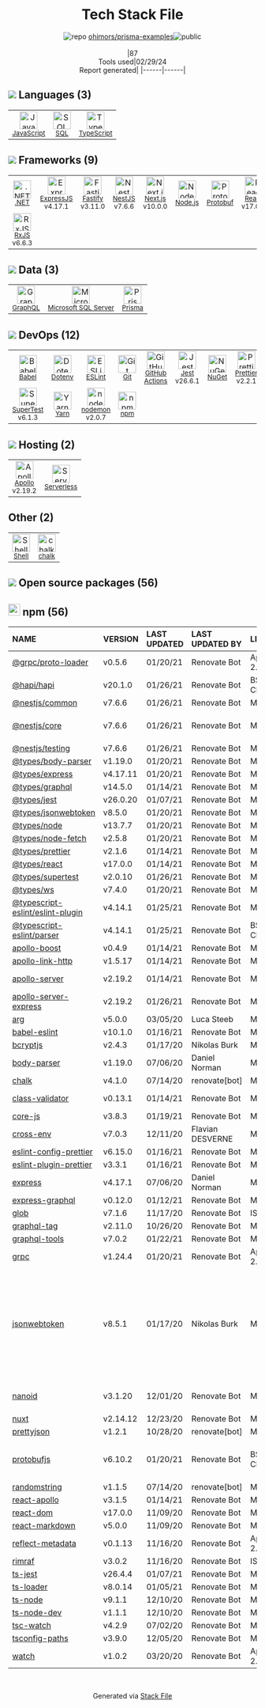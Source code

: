 <!--
&lt;--- Readme.md Snippet without images Start ---&gt;
## Tech Stack
ohimors/prisma-examples is built on the following main stack:

- [JavaScript](https://developer.mozilla.org/en-US/docs/Web/JavaScript) – Languages
- [SQL](https://en.wikipedia.org/wiki/SQL) – Languages
- [TypeScript](http://www.typescriptlang.org) – Languages
- [.NET](http://www.microsoft.com/net/) – Frameworks (Full Stack)
- [ExpressJS](http://expressjs.com/) – Microframeworks (Backend)
- [Fastify](http://www.fastify.io/) – Microframeworks (Backend)
- [NestJS](nestjs.com) – Frameworks (Full Stack)
- [Next.js](https://nextjs.org/) – Frameworks (Full Stack)
- [Node.js](http://nodejs.org/) – Frameworks (Full Stack)
- [Protobuf](https://developers.google.com/protocol-buffers/) – Serialization Frameworks
- [React](https://reactjs.org/) – Javascript UI Libraries
- [RxJS](http://reactivex.io/rxjs/) – Concurrency Frameworks
- [GraphQL](http://graphql.org/) – Query Languages
- [Microsoft SQL Server](http://microsoft.com/sqlserver) – Databases
- [Prisma](https://www.prisma.io/) – Object Relational Mapper (ORM)
- [Babel](http://babeljs.io/) – JavaScript Compilers
- [ESLint](http://eslint.org/) – Code Review
- [GitHub Actions](https://github.com/features/actions) – Continuous Integration
- [Jest](http://facebook.github.io/jest/) – Javascript Testing Framework
- [Prettier](https://prettier.io/) – Code Review
- [SuperTest](https://www.npmjs.com/package/supertest) – Javascript Testing Framework
- [Yarn](https://yarnpkg.com/) – Front End Package Manager
- [nodemon](http://nodemon.io/) – node.js Application Monitoring
- [Apollo](https://www.apollographql.com/) – Platform as a Service
- [Serverless](https://github.com/serverless/serverless) – Serverless / Task Processing
- [Shell](https://en.wikipedia.org/wiki/Shell_script) – Shells

Full tech stack [here](/techstack.md)

&lt;--- Readme.md Snippet without images End ---&gt;

&lt;--- Readme.md Snippet with images Start ---&gt;
## Tech Stack
ohimors/prisma-examples is built on the following main stack:

- <img width='25' height='25' src='https://img.stackshare.io/service/1209/javascript.jpeg' alt='JavaScript'/> [JavaScript](https://developer.mozilla.org/en-US/docs/Web/JavaScript) – Languages
- <img width='25' height='25' src='https://img.stackshare.io/service/2271/default_068d33483bba6b81ee13fbd4dc7aab9780896a54.png' alt='SQL'/> [SQL](https://en.wikipedia.org/wiki/SQL) – Languages
- <img width='25' height='25' src='https://img.stackshare.io/service/1612/bynNY5dJ.jpg' alt='TypeScript'/> [TypeScript](http://www.typescriptlang.org) – Languages
- <img width='25' height='25' src='https://img.stackshare.io/service/1014/IoPy1dce_400x400.png' alt='.NET'/> [.NET](http://www.microsoft.com/net/) – Frameworks (Full Stack)
- <img width='25' height='25' src='https://img.stackshare.io/service/1163/hashtag.png' alt='ExpressJS'/> [ExpressJS](http://expressjs.com/) – Microframeworks (Backend)
- <img width='25' height='25' src='https://img.stackshare.io/service/7609/24939410.png' alt='Fastify'/> [Fastify](http://www.fastify.io/) – Microframeworks (Backend)
- <img width='25' height='25' src='https://img.stackshare.io/service/8747/4zsOyxko_400x400.jpg' alt='NestJS'/> [NestJS](nestjs.com) – Frameworks (Full Stack)
- <img width='25' height='25' src='https://img.stackshare.io/service/5936/nextjs.png' alt='Next.js'/> [Next.js](https://nextjs.org/) – Frameworks (Full Stack)
- <img width='25' height='25' src='https://img.stackshare.io/service/1011/n1JRsFeB_400x400.png' alt='Node.js'/> [Node.js](http://nodejs.org/) – Frameworks (Full Stack)
- <img width='25' height='25' src='https://img.stackshare.io/service/4393/ma2jqJKH_400x400.png' alt='Protobuf'/> [Protobuf](https://developers.google.com/protocol-buffers/) – Serialization Frameworks
- <img width='25' height='25' src='https://img.stackshare.io/service/1020/OYIaJ1KK.png' alt='React'/> [React](https://reactjs.org/) – Javascript UI Libraries
- <img width='25' height='25' src='https://img.stackshare.io/service/1796/984368.png' alt='RxJS'/> [RxJS](http://reactivex.io/rxjs/) – Concurrency Frameworks
- <img width='25' height='25' src='https://img.stackshare.io/service/3820/12972006.png' alt='GraphQL'/> [GraphQL](http://graphql.org/) – Query Languages
- <img width='25' height='25' src='https://img.stackshare.io/service/1027/sql_server.png' alt='Microsoft SQL Server'/> [Microsoft SQL Server](http://microsoft.com/sqlserver) – Databases
- <img width='25' height='25' src='https://img.stackshare.io/service/8680/Logo_Symbol_White.jpg' alt='Prisma'/> [Prisma](https://www.prisma.io/) – Object Relational Mapper (ORM)
- <img width='25' height='25' src='https://img.stackshare.io/service/2739/-1wfGjNw.png' alt='Babel'/> [Babel](http://babeljs.io/) – JavaScript Compilers
- <img width='25' height='25' src='https://img.stackshare.io/service/3337/Q4L7Jncy.jpg' alt='ESLint'/> [ESLint](http://eslint.org/) – Code Review
- <img width='25' height='25' src='https://img.stackshare.io/service/11563/actions.png' alt='GitHub Actions'/> [GitHub Actions](https://github.com/features/actions) – Continuous Integration
- <img width='25' height='25' src='https://img.stackshare.io/service/830/jest.png' alt='Jest'/> [Jest](http://facebook.github.io/jest/) – Javascript Testing Framework
- <img width='25' height='25' src='https://img.stackshare.io/service/7035/default_66f265943abed56bcdbfca1c866a4261b1fbb063.jpg' alt='Prettier'/> [Prettier](https://prettier.io/) – Code Review
- <img width='25' height='25' src='https://img.stackshare.io/no-img-open-source.png' alt='SuperTest'/> [SuperTest](https://www.npmjs.com/package/supertest) – Javascript Testing Framework
- <img width='25' height='25' src='https://img.stackshare.io/service/5848/44mC-kJ3.jpg' alt='Yarn'/> [Yarn](https://yarnpkg.com/) – Front End Package Manager
- <img width='25' height='25' src='https://img.stackshare.io/service/5577/preview.png' alt='nodemon'/> [nodemon](http://nodemon.io/) – node.js Application Monitoring
- <img width='25' height='25' src='https://img.stackshare.io/service/5508/CyUH653y.png' alt='Apollo'/> [Apollo](https://www.apollographql.com/) – Platform as a Service
- <img width='25' height='25' src='https://img.stackshare.io/service/5095/serverless-logo.png' alt='Serverless'/> [Serverless](https://github.com/serverless/serverless) – Serverless / Task Processing
- <img width='25' height='25' src='https://img.stackshare.io/service/4631/default_c2062d40130562bdc836c13dbca02d318205a962.png' alt='Shell'/> [Shell](https://en.wikipedia.org/wiki/Shell_script) – Shells

Full tech stack [here](/techstack.md)

&lt;--- Readme.md Snippet with images End ---&gt;
-->
<div align="center">

# Tech Stack File
![](https://img.stackshare.io/repo.svg "repo") [ohimors/prisma-examples](https://github.com/ohimors/prisma-examples)![](https://img.stackshare.io/public_badge.svg "public")
<br/><br/>
|87<br/>Tools used|02/29/24 <br/>Report generated|
|------|------|
</div>

## <img src='https://img.stackshare.io/languages.svg'/> Languages (3)
<table><tr>
  <td align='center'>
  <img width='36' height='36' src='https://img.stackshare.io/service/1209/javascript.jpeg' alt='JavaScript'>
  <br>
  <sub><a href="https://developer.mozilla.org/en-US/docs/Web/JavaScript">JavaScript</a></sub>
  <br>
  <sub></sub>
</td>

<td align='center'>
  <img width='36' height='36' src='https://img.stackshare.io/service/2271/default_068d33483bba6b81ee13fbd4dc7aab9780896a54.png' alt='SQL'>
  <br>
  <sub><a href="https://en.wikipedia.org/wiki/SQL">SQL</a></sub>
  <br>
  <sub></sub>
</td>

<td align='center'>
  <img width='36' height='36' src='https://img.stackshare.io/service/1612/bynNY5dJ.jpg' alt='TypeScript'>
  <br>
  <sub><a href="http://www.typescriptlang.org">TypeScript</a></sub>
  <br>
  <sub></sub>
</td>

</tr>
</table>

## <img src='https://img.stackshare.io/frameworks.svg'/> Frameworks (9)
<table><tr>
  <td align='center'>
  <img width='36' height='36' src='https://img.stackshare.io/service/1014/IoPy1dce_400x400.png' alt='.NET'>
  <br>
  <sub><a href="http://www.microsoft.com/net/">.NET</a></sub>
  <br>
  <sub></sub>
</td>

<td align='center'>
  <img width='36' height='36' src='https://img.stackshare.io/service/1163/hashtag.png' alt='ExpressJS'>
  <br>
  <sub><a href="http://expressjs.com/">ExpressJS</a></sub>
  <br>
  <sub>v4.17.1</sub>
</td>

<td align='center'>
  <img width='36' height='36' src='https://img.stackshare.io/service/7609/24939410.png' alt='Fastify'>
  <br>
  <sub><a href="http://www.fastify.io/">Fastify</a></sub>
  <br>
  <sub>v3.11.0</sub>
</td>

<td align='center'>
  <img width='36' height='36' src='https://img.stackshare.io/service/8747/4zsOyxko_400x400.jpg' alt='NestJS'>
  <br>
  <sub><a href="nestjs.com">NestJS</a></sub>
  <br>
  <sub>v7.6.6</sub>
</td>

<td align='center'>
  <img width='36' height='36' src='https://img.stackshare.io/service/5936/nextjs.png' alt='Next.js'>
  <br>
  <sub><a href="https://nextjs.org/">Next.js</a></sub>
  <br>
  <sub>v10.0.0</sub>
</td>

<td align='center'>
  <img width='36' height='36' src='https://img.stackshare.io/service/1011/n1JRsFeB_400x400.png' alt='Node.js'>
  <br>
  <sub><a href="http://nodejs.org/">Node.js</a></sub>
  <br>
  <sub></sub>
</td>

<td align='center'>
  <img width='36' height='36' src='https://img.stackshare.io/service/4393/ma2jqJKH_400x400.png' alt='Protobuf'>
  <br>
  <sub><a href="https://developers.google.com/protocol-buffers/">Protobuf</a></sub>
  <br>
  <sub></sub>
</td>

<td align='center'>
  <img width='36' height='36' src='https://img.stackshare.io/service/1020/OYIaJ1KK.png' alt='React'>
  <br>
  <sub><a href="https://reactjs.org/">React</a></sub>
  <br>
  <sub>v17.0.0</sub>
</td>

</tr>
<tr>
  <td align='center'>
  <img width='36' height='36' src='https://img.stackshare.io/service/1796/984368.png' alt='RxJS'>
  <br>
  <sub><a href="http://reactivex.io/rxjs/">RxJS</a></sub>
  <br>
  <sub>v6.6.3</sub>
</td>

</tr>
</table>

## <img src='https://img.stackshare.io/databases.svg'/> Data (3)
<table><tr>
  <td align='center'>
  <img width='36' height='36' src='https://img.stackshare.io/service/3820/12972006.png' alt='GraphQL'>
  <br>
  <sub><a href="http://graphql.org/">GraphQL</a></sub>
  <br>
  <sub></sub>
</td>

<td align='center'>
  <img width='36' height='36' src='https://img.stackshare.io/service/1027/sql_server.png' alt='Microsoft SQL Server'>
  <br>
  <sub><a href="http://microsoft.com/sqlserver">Microsoft SQL Server</a></sub>
  <br>
  <sub></sub>
</td>

<td align='center'>
  <img width='36' height='36' src='https://img.stackshare.io/service/8680/Logo_Symbol_White.jpg' alt='Prisma'>
  <br>
  <sub><a href="https://www.prisma.io/">Prisma</a></sub>
  <br>
  <sub></sub>
</td>

</tr>
</table>

## <img src='https://img.stackshare.io/devops.svg'/> DevOps (12)
<table><tr>
  <td align='center'>
  <img width='36' height='36' src='https://img.stackshare.io/service/2739/-1wfGjNw.png' alt='Babel'>
  <br>
  <sub><a href="http://babeljs.io/">Babel</a></sub>
  <br>
  <sub></sub>
</td>

<td align='center'>
  <img width='36' height='36' src='https://img.stackshare.io/service/8067/default_90dcb1286af7685c68df319c764b80704df1155b.png' alt='Dotenv'>
  <br>
  <sub><a href="https://github.com/motdotla/dotenv">Dotenv</a></sub>
  <br>
  <sub></sub>
</td>

<td align='center'>
  <img width='36' height='36' src='https://img.stackshare.io/service/3337/Q4L7Jncy.jpg' alt='ESLint'>
  <br>
  <sub><a href="http://eslint.org/">ESLint</a></sub>
  <br>
  <sub></sub>
</td>

<td align='center'>
  <img width='36' height='36' src='https://img.stackshare.io/service/1046/git.png' alt='Git'>
  <br>
  <sub><a href="http://git-scm.com/">Git</a></sub>
  <br>
  <sub></sub>
</td>

<td align='center'>
  <img width='36' height='36' src='https://img.stackshare.io/service/11563/actions.png' alt='GitHub Actions'>
  <br>
  <sub><a href="https://github.com/features/actions">GitHub Actions</a></sub>
  <br>
  <sub></sub>
</td>

<td align='center'>
  <img width='36' height='36' src='https://img.stackshare.io/service/830/jest.png' alt='Jest'>
  <br>
  <sub><a href="http://facebook.github.io/jest/">Jest</a></sub>
  <br>
  <sub>v26.6.1</sub>
</td>

<td align='center'>
  <img width='36' height='36' src='https://img.stackshare.io/service/2637/6I3oEOP4_400x400.jpg' alt='NuGet'>
  <br>
  <sub><a href="https://www.nuget.org/">NuGet</a></sub>
  <br>
  <sub></sub>
</td>

<td align='center'>
  <img width='36' height='36' src='https://img.stackshare.io/service/7035/default_66f265943abed56bcdbfca1c866a4261b1fbb063.jpg' alt='Prettier'>
  <br>
  <sub><a href="https://prettier.io/">Prettier</a></sub>
  <br>
  <sub>v2.2.1</sub>
</td>

</tr>
<tr>
  <td align='center'>
  <img width='36' height='36' src='https://img.stackshare.io/no-img-open-source.png' alt='SuperTest'>
  <br>
  <sub><a href="https://www.npmjs.com/package/supertest">SuperTest</a></sub>
  <br>
  <sub>v6.1.3</sub>
</td>

<td align='center'>
  <img width='36' height='36' src='https://img.stackshare.io/service/5848/44mC-kJ3.jpg' alt='Yarn'>
  <br>
  <sub><a href="https://yarnpkg.com/">Yarn</a></sub>
  <br>
  <sub></sub>
</td>

<td align='center'>
  <img width='36' height='36' src='https://img.stackshare.io/service/5577/preview.png' alt='nodemon'>
  <br>
  <sub><a href="http://nodemon.io/">nodemon</a></sub>
  <br>
  <sub>v2.0.7</sub>
</td>

<td align='center'>
  <img width='36' height='36' src='https://img.stackshare.io/service/1120/lejvzrnlpb308aftn31u.png' alt='npm'>
  <br>
  <sub><a href="https://www.npmjs.com/">npm</a></sub>
  <br>
  <sub></sub>
</td>

</tr>
</table>

## <img src='https://img.stackshare.io/hosting.svg'/> Hosting (2)
<table><tr>
  <td align='center'>
  <img width='36' height='36' src='https://img.stackshare.io/service/5508/CyUH653y.png' alt='Apollo'>
  <br>
  <sub><a href="https://www.apollographql.com/">Apollo</a></sub>
  <br>
  <sub>v2.19.2</sub>
</td>

<td align='center'>
  <img width='36' height='36' src='https://img.stackshare.io/service/5095/serverless-logo.png' alt='Serverless'>
  <br>
  <sub><a href="https://github.com/serverless/serverless">Serverless</a></sub>
  <br>
  <sub></sub>
</td>

</tr>
</table>

## Other (2)
<table><tr>
  <td align='center'>
  <img width='36' height='36' src='https://img.stackshare.io/service/4631/default_c2062d40130562bdc836c13dbca02d318205a962.png' alt='Shell'>
  <br>
  <sub><a href="https://en.wikipedia.org/wiki/Shell_script">Shell</a></sub>
  <br>
  <sub></sub>
</td>

<td align='center'>
  <img width='36' height='36' src='https://img.stackshare.io/service/8072/13122722.png' alt='chalk'>
  <br>
  <sub><a href="https://github.com/chalk/chalk">chalk</a></sub>
  <br>
  <sub></sub>
</td>

</tr>
</table>


## <img src='https://img.stackshare.io/group.svg' /> Open source packages (56)</h2>

## <img width='24' height='24' src='https://img.stackshare.io/service/1120/lejvzrnlpb308aftn31u.png'/> npm (56)

|NAME|VERSION|LAST UPDATED|LAST UPDATED BY|LICENSE|VULNERABILITIES|
|:------|:------|:------|:------|:------|:------|
|[@grpc/proto-loader](https://www.npmjs.com/@grpc/proto-loader)|v0.5.6|01/20/21|Renovate Bot |Apache-2.0|N/A|
|[@hapi/hapi](https://www.npmjs.com/@hapi/hapi)|v20.1.0|01/26/21|Renovate Bot |BSD-3-Clause|N/A|
|[@nestjs/common](https://www.npmjs.com/@nestjs/common)|v7.6.6|01/26/21|Renovate Bot |MIT|N/A|
|[@nestjs/core](https://www.npmjs.com/@nestjs/core)|v7.6.6|01/26/21|Renovate Bot |MIT|[CVE-2023-26108](https://github.com/advisories/GHSA-4jpv-8r57-pv7j) (Moderate)|
|[@nestjs/testing](https://www.npmjs.com/@nestjs/testing)|v7.6.6|01/26/21|Renovate Bot |MIT|N/A|
|[@types/body-parser](https://www.npmjs.com/@types/body-parser)|v1.19.0|01/20/21|Renovate Bot |MIT|N/A|
|[@types/express](https://www.npmjs.com/@types/express)|v4.17.11|01/20/21|Renovate Bot |MIT|N/A|
|[@types/graphql](https://www.npmjs.com/@types/graphql)|v14.5.0|01/14/21|Renovate Bot |MIT|N/A|
|[@types/jest](https://www.npmjs.com/@types/jest)|v26.0.20|01/07/21|Renovate Bot |MIT|N/A|
|[@types/jsonwebtoken](https://www.npmjs.com/@types/jsonwebtoken)|v8.5.0|01/20/21|Renovate Bot |MIT|N/A|
|[@types/node](https://www.npmjs.com/@types/node)|v13.7.7|01/20/21|Renovate Bot |MIT|N/A|
|[@types/node-fetch](https://www.npmjs.com/@types/node-fetch)|v2.5.8|01/20/21|Renovate Bot |MIT|N/A|
|[@types/prettier](https://www.npmjs.com/@types/prettier)|v2.1.6|01/14/21|Renovate Bot |MIT|N/A|
|[@types/react](https://www.npmjs.com/@types/react)|v17.0.0|01/14/21|Renovate Bot |MIT|N/A|
|[@types/supertest](https://www.npmjs.com/@types/supertest)|v2.0.10|01/26/21|Renovate Bot |MIT|N/A|
|[@types/ws](https://www.npmjs.com/@types/ws)|v7.4.0|01/20/21|Renovate Bot |MIT|N/A|
|[@typescript-eslint/eslint-plugin](https://www.npmjs.com/@typescript-eslint/eslint-plugin)|v4.14.1|01/25/21|Renovate Bot |MIT|N/A|
|[@typescript-eslint/parser](https://www.npmjs.com/@typescript-eslint/parser)|v4.14.1|01/25/21|Renovate Bot |BSD-2-Clause|N/A|
|[apollo-boost](https://www.npmjs.com/apollo-boost)|v0.4.9|01/14/21|Renovate Bot |MIT|N/A|
|[apollo-link-http](https://www.npmjs.com/apollo-link-http)|v1.5.17|01/14/21|Renovate Bot |MIT|N/A|
|[apollo-server](https://www.npmjs.com/apollo-server)|v2.19.2|01/14/21|Renovate Bot |MIT|[](https://github.com/advisories/GHSA-qm7x-rc44-rrqw) (High)<br/>[](https://github.com/advisories/GHSA-2p3c-p3qw-69r4) (Moderate)|
|[apollo-server-express](https://www.npmjs.com/apollo-server-express)|v2.19.2|01/26/21|Renovate Bot |MIT|N/A|
|[arg](https://www.npmjs.com/arg)|v5.0.0|03/05/20|Luca Steeb |MIT|N/A|
|[babel-eslint](https://www.npmjs.com/babel-eslint)|v10.1.0|01/16/21|Renovate Bot |MIT|N/A|
|[bcryptjs](https://www.npmjs.com/bcryptjs)|v2.4.3|01/17/20|Nikolas Burk |MIT|N/A|
|[body-parser](https://www.npmjs.com/body-parser)|v1.19.0|07/06/20|Daniel Norman |MIT|N/A|
|[chalk](https://www.npmjs.com/chalk)|v4.1.0|07/14/20|renovate[bot] |MIT|N/A|
|[class-validator](https://www.npmjs.com/class-validator)|v0.13.1|01/14/21|Renovate Bot |MIT|[CVE-2019-18413](https://github.com/advisories/GHSA-fj58-h2fr-3pp2) (Critical)|
|[core-js](https://www.npmjs.com/core-js)|v3.8.3|01/19/21|Renovate Bot |MIT|N/A|
|[cross-env](https://www.npmjs.com/cross-env)|v7.0.3|12/11/20|Flavian DESVERNE |MIT|N/A|
|[eslint-config-prettier](https://www.npmjs.com/eslint-config-prettier)|v6.15.0|01/16/21|Renovate Bot |MIT|N/A|
|[eslint-plugin-prettier](https://www.npmjs.com/eslint-plugin-prettier)|v3.3.1|01/16/21|Renovate Bot |MIT|N/A|
|[express](https://www.npmjs.com/express)|v4.17.1|07/06/20|Daniel Norman |MIT|[CVE-2022-24999](https://github.com/advisories/GHSA-hrpp-h998-j3pp) (High)|
|[express-graphql](https://www.npmjs.com/express-graphql)|v0.12.0|01/12/21|Renovate Bot |MIT|N/A|
|[glob](https://www.npmjs.com/glob)|v7.1.6|11/17/20|Renovate Bot |ISC|N/A|
|[graphql-tag](https://www.npmjs.com/graphql-tag)|v2.11.0|10/26/20|Renovate Bot |MIT|N/A|
|[graphql-tools](https://www.npmjs.com/graphql-tools)|v7.0.2|01/22/21|Renovate Bot |MIT|N/A|
|[grpc](https://www.npmjs.com/grpc)|v1.24.4|01/20/21|Renovate Bot |Apache-2.0|N/A|
|[jsonwebtoken](https://www.npmjs.com/jsonwebtoken)|v8.5.1|01/17/20|Nikolas Burk |MIT|[CVE-2022-23529](https://github.com/advisories/GHSA-27h2-hvpr-p74q) (High)<br/>[CVE-2022-23539](https://github.com/advisories/GHSA-8cf7-32gw-wr33) (Moderate)<br/>[CVE-2022-23540](https://github.com/advisories/GHSA-qwph-4952-7xr6) (Moderate)<br/>[CVE-2022-23541](https://github.com/advisories/GHSA-hjrf-2m68-5959) (Moderate)|
|[nanoid](https://www.npmjs.com/nanoid)|v3.1.20|12/01/20|Renovate Bot |MIT|[CVE-2021-23566](https://github.com/advisories/GHSA-qrpm-p2h7-hrv2) (Moderate)|
|[nuxt](https://www.npmjs.com/nuxt)|v2.14.12|12/23/20|Renovate Bot |MIT|N/A|
|[prettyjson](https://www.npmjs.com/prettyjson)|v1.2.1|10/28/20|renovate[bot] |MIT|N/A|
|[protobufjs](https://www.npmjs.com/protobufjs)|v6.10.2|01/20/21|Renovate Bot |BSD-3-Clause|[CVE-2023-36665](https://github.com/advisories/GHSA-h755-8qp9-cq85) (Critical)<br/>[CVE-2022-25878](https://github.com/advisories/GHSA-g954-5hwp-pp24) (High)|
|[randomstring](https://www.npmjs.com/randomstring)|v1.1.5|07/14/20|renovate[bot] |MIT|N/A|
|[react-apollo](https://www.npmjs.com/react-apollo)|v3.1.5|01/14/21|Renovate Bot |MIT|N/A|
|[react-dom](https://www.npmjs.com/react-dom)|v17.0.0|11/09/20|Renovate Bot |MIT|N/A|
|[react-markdown](https://www.npmjs.com/react-markdown)|v5.0.0|11/09/20|Renovate Bot |MIT|N/A|
|[reflect-metadata](https://www.npmjs.com/reflect-metadata)|v0.1.13|11/16/20|Renovate Bot |Apache-2.0|N/A|
|[rimraf](https://www.npmjs.com/rimraf)|v3.0.2|11/16/20|Renovate Bot |ISC|N/A|
|[ts-jest](https://www.npmjs.com/ts-jest)|v26.4.4|01/07/21|Renovate Bot |MIT|N/A|
|[ts-loader](https://www.npmjs.com/ts-loader)|v8.0.14|01/05/21|Renovate Bot |MIT|N/A|
|[ts-node](https://www.npmjs.com/ts-node)|v9.1.1|12/10/20|Renovate Bot |MIT|N/A|
|[ts-node-dev](https://www.npmjs.com/ts-node-dev)|v1.1.1|12/10/20|Renovate Bot |MIT|N/A|
|[tsc-watch](https://www.npmjs.com/tsc-watch)|v4.2.9|07/02/20|Renovate Bot |MIT|N/A|
|[tsconfig-paths](https://www.npmjs.com/tsconfig-paths)|v3.9.0|12/05/20|Renovate Bot |MIT|N/A|
|[watch](https://www.npmjs.com/watch)|v1.0.2|03/20/20|Renovate Bot |Apache-2.0|N/A|

<br/>
<div align='center'>

Generated via [Stack File](https://github.com/marketplace/stack-file)
